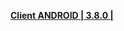 **[Client ANDROID | 3.8.0 | ](https://pkg.biligame.com/games/bh3_3.8.0_1.9845_20200303_115418_001fb.apk)**
